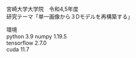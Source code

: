 
宮崎大学大学院　令和4,5年度  
研究テーマ「単一画像から３Dモデルを再構築する」  

環境  
python 3.9
numpy 1.19.5  
tensorflow 2.7.0  
cuda 11.7  